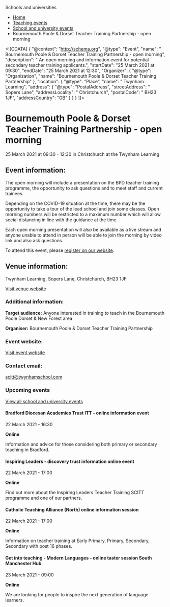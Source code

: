 Schools and universities

*   [Home](/)
*   [Teaching events](/teaching-events)
*   [School and university events](/teaching-events/training-provider-events)
*   Bournemouth Poole & Dorset Teacher Training Partnership - open morning

<!\[CDATA\[ { "@context": "http://schema.org", "@type": "Event", "name": " Bournemouth Poole &amp; Dorset Teacher Training Partnership - open morning", "description": " An open morning and information event for potential secondary teacher training applicants.", "startDate": "25 March 2021 at 09:30", "endDate": "25 March 2021 at 12:30", "Organizer": { "@type": "Organization", "name": "Bournemouth Poole &amp; Dorset Teacher Training Partnership" }, "location": { "@type": "Place", "name": " Twynham Learning", "address": { "@type": "PostalAddress", "streetAddress": " Sopers Lane", "addressLocality": " Christchurch", "postalCode": " BH23 1JF", "addressCountry": "GB" } } } \]\]>

Bournemouth Poole & Dorset Teacher Training Partnership - open morning
======================================================================

25 March 2021 at 09:30 - 12:30 in Christchurch at the Twynham Learning

Event information:
------------------

The open morning will include a presentation on the BPD teacher training programme, the opportunity to ask questions and to meet staff and current trainees. 

Depending on the COVID-19 situation at the time, there may be the opportunity to take a tour of the lead school and join some classes. Open morning numbers will be restricted to a maximum number which will allow social distancing in line with the guidance at the time. 

Each open morning presentation will also be available as a live stream and anyone unable to attend in person will be able to join the morning by video link and also ask questions.

To attend this event, please [register on our website](https://www.surveymonkey.co.uk/r/GW855WJ).

Venue information:
------------------

Twynham Learning, Sopers Lane, Christchurch, BH23 1JF

[Visit venue website](https://www.tworiversinstitute.com/6/contact-us "Twynham Learning")

### Additional information:

**Target audience:** Anyone interested in training to teach in the Bournemouth Poole Dorset & New Forest area

**Organiser:** Bournemouth Poole & Dorset Teacher Training Partnership

### Event website:

[Visit event website](https://www.surveymonkey.co.uk/r/GW855WJ)

### Contact email:

[scitt@twynhamschool.com](mailto:scitt@twynhamschool.com)

### Upcoming events

[View all school and university events](/teaching-events/training-provider-events)

[](/teaching-events/training-provider-events/210322-bradford-diocesan-academies-trust-itt-online-information-event)

#### Bradford Diocesan Academies Trust ITT - online information event

22 March 2021 - 16:30

**Online**

Information and advice for those considering both primary or secondary teaching in Bradford.

[](/teaching-events/training-provider-events/210322-inspiring-leaders-discovery-trust-information-online-event)

#### Inspiring Leaders - discovery trust information online event

22 March 2021 - 17:00

**Online**

Find out more about the Inspiring Leaders Teacher Training SCITT programme and one of our partners.

[](/teaching-events/training-provider-events/210322-catholic-teaching-alliance-north-online-information-session)

#### Catholic Teaching Alliance (North) online information session

22 March 2021 - 17:00

**Online**

Information on teacher training at Early Primary, Primary, Secondary, Secondary with post 16 phases.

[](/teaching-events/training-provider-events/210323-get-into-teaching-modern-languages-online-taster-session-south-manchester-hub)

#### Get into teaching - Modern Languages - online taster session South Manchester Hub

23 March 2021 - 09:00

**Online**

We are looking for people to inspire the next generation of language learners.